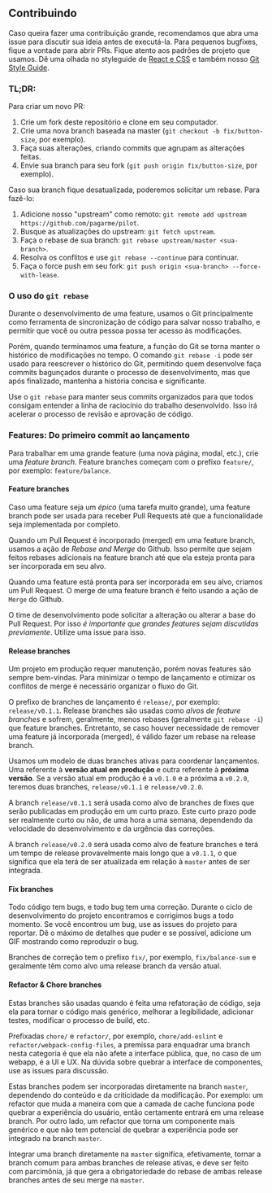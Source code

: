 ## Contribuindo

Caso queira fazer uma contribuição grande, recomendamos que abra uma
issue para discutir sua ideia antes de executá-la. Para pequenos bugfixes, fique a vontade para abrir PRs. Fique atento aos padrões de projeto que
usamos. Dê uma olhada no styleguide de [React e CSS](https://github.com/pagarme/react-style-guide) e
também nosso [Git Style Guide](https://github.com/pagarme/git-style-guide).

### TL;DR:

Para criar um novo PR:

1. Crie um fork deste repositório e clone em seu computador.
1. Crie uma nova branch baseada na master (`git checkout -b fix/button-size`, por exemplo).
1. Faça suas alterações, criando commits que agrupam as alterações feitas.
1. Envie sua branch para seu fork (`git push origin fix/button-size`, por exemplo).

Caso sua branch fique desatualizada, poderemos solicitar um rebase.
Para fazê-lo:

1. Adicione nosso "upstream" como remoto: `git remote add upstream https://github.com/pagarme/pilot`.
1. Busque as atualizações do upstream: `git fetch upstream`.
1. Faça o rebase de sua branch: `git rebase upstream/master <sua-branch>`.
1. Resolva os conflitos e use `git rebase --continue` para continuar.
1. Faça o force push em seu fork: `git push origin <sua-branch> --force-with-lease`.

### O uso do `git rebase`

Durante o desenvolvimento de uma feature, usamos o Git principalmente como 
ferramenta de sincronização de código para salvar nosso trabalho, e permitir 
que você ou outra pessoa possa ter acesso às modificações.

Porém, quando terminamos uma feature, a função do Git se torna manter o
histórico de modificações no tempo. O comando `git rebase -i` pode ser
usado para reescrever o histórico do Git, permitindo quem desenvolve
faça commits bagunçados durante o processo de desenvolvimento, mas que
após finalizado, mantenha a história concisa e significante.

Use o `git rebase` para manter seus commits organizados para que todos
consigam entender a linha de raciocínio do trabalho desenvolvido. Isso
irá acelerar o processo de revisão e aprovação de código.

### Features: Do primeiro commit ao lançamento

Para trabalhar em uma grande feature (uma nova página, modal, etc.), 
crie uma *feature branch*. Feature branches começam com o prefixo
`feature/`, por exemplo: `feature/balance`.

#### Feature branches

Caso uma feature seja um _épico_ (uma tarefa muito grande), uma feature
branch pode ser usada para receber Pull Requests até que a funcionalidade
seja implementada por completo.

Quando um Pull Request é incorporado (merged) em uma feature branch,
usamos a ação de _Rebase and Merge_ do Github. Isso permite que sejam
feitos rebases adicionais na feature branch até que ela esteja pronta
para ser incorporada em seu alvo.

Quando uma feature está pronta para ser incorporada em seu alvo, criamos
um Pull Request. O merge de uma feature branch é feito usando a ação de
`Merge` do Github.

O time de desenvolvimento pode solicitar a alteração ou alterar a base do
Pull Request. Por isso *é importante que grandes features sejam discutidas
previamente*. Utilize uma issue para isso.

#### Release branches

Um projeto em produção requer manutenção, porém novas features são sempre 
bem-vindas. Para minimizar o tempo de lançamento e otimizar os conflitos de
merge é necessário organizar o fluxo do Git.

O prefixo de branches de lançamento é `release/`, por exemplo:
`release/v0.1.1`. Release branches são usadas como _alvos de feature
branches_ e sofrem, geralmente, menos rebases (geralmente `git rebase -i`) 
que feature branches. Entretanto, se caso houver necessidade de remover uma 
feature já incorporada (merged), é válido fazer um rebase na release branch.

Usamos um modelo de duas branches ativas para coordenar lançamentos. Uma
referente à **versão atual em produção** e outra referente à **próxima versão**.
Se a versão atual em produção é a `v0.1.0` e a próxima a `v0.2.0`, teremos
duas branches, `release/v0.1.1` e `release/v0.2.0`.

A branch `release/v0.1.1` será usada como alvo de branches de fixes que
serão publicadas em produção em um curto prazo. Este curto prazo pode ser
realmente curto ou não, de uma hora a uma semana, dependendo da velocidade
do desenvolvimento e da urgência das correções.

A branch `release/v0.2.0` será usada como alvo de feature branches e
terá um tempo de release provavelmente mais longo que a `v0.1.1`, o que
significa que ela terá de ser atualizada em relação à `master` antes de
ser integrada.

#### Fix branches

Todo código tem bugs, e todo bug tem uma correção. Durante o ciclo de
desenvolvimento do projeto encontramos e corrigimos bugs a todo momento.
Se você encontrou um bug, use as issues do projeto para reportar. Dê o máximo
de detalhes que puder e se possível, adicione um GIF mostrando como reproduzir o bug.

Branches de correção tem o prefixo `fix/`, por exemplo, `fix/balance-sum`
e geralmente têm como alvo uma release branch da versão atual.

#### Refactor & Chore branches

Estas branches são usadas quando é feita uma refatoração de código,
seja ela para tornar o código mais genérico, melhorar a legibilidade,
adicionar testes, modificar o processo de build, etc.

Prefixadas `chore/` e `refactor/`, por exemplo, `chore/add-eslint` e
`refactor/webpack-config-files`, a premissa para enquadrar uma branch
nesta categoria é que ela não afete a interface pública, que, no caso de
um webapp, é a UI e UX. Na dúvida sobre quebrar a interface de componentes,
use as issues para discussão.

Estas branches podem ser incorporadas diretamente na branch `master`,
dependendo do conteúdo e da criticidade da modificação. Por exemplo: um
refactor que muda a maneira com que a camada de cache funciona pode quebrar
a experiência do usuário, então certamente entrará em uma release branch.
Por outro lado, um refactor que torna um componente mais genérico e que não
tem potencial de quebrar a experiência pode ser integrado na branch `master`.

Integrar uma branch diretamente na `master` significa, efetivamente,
tornar a branch comum para ambas branches de release ativas, e deve ser feito com
parcimônia, já que gera a obrigatoriedade do rebase de ambas release branches
antes de seu merge na `master`.